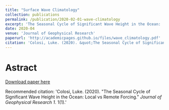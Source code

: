 ```yaml
---
title: "Surface Wave Climatology"
collection: publications
permalink: /publication/2020-02-01-wave-climatology
excerpt: 'The Seasonal Cycle of Significant Wave Height in the Ocean:  Local vs Remote Forcing'
date: 2020-04
venue: 'Journal of Geophysical Research'
paperurl: 'http://academicpages.github.io/files/wave_climatology.pdf'
citation: 'Colosi, Luke. (2020). &quot;The Seasonal Cycle of Significant Wave Height in the Ocean:  Local vs Remote Forcing.&quot; <i>Journal of Geophysical Research 1</i>. 1(1).'
---
```

# Astract



[Download paper here](http://academicpages.github.io/files/wave_climatology.pdf)

Recommended citation: 'Colosi, Luke. (2020). &quot;The Seasonal Cycle of Significant Wave Height in the Ocean:  Local vs Remote Forcing.&quot; <i>Journal of Geophysical Research 1</i>. 1(1).'
